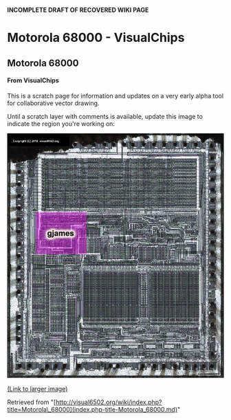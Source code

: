 **INCOMPLETE DRAFT OF RECOVERED WIKI PAGE**

# Motorola 68000 - VisualChips

## Motorola 68000

#### From VisualChips

This is a scratch page for information and updates on a very early alpha tool for collaborative vector drawing.

Until a scratch layer with comments is available, update this image to indicate the region you're working on:

![68000 vec annot.jpg](images/7/78/68000_vec_annot.jpg)

[(Link to larger image)](index.php-title-File-68000_vec_annot.jpg.md)

Retrieved from "[http://visual6502.org/wiki/index.php?title=Motorola\_68000](index.php-title-Motorola_68000.md)"

